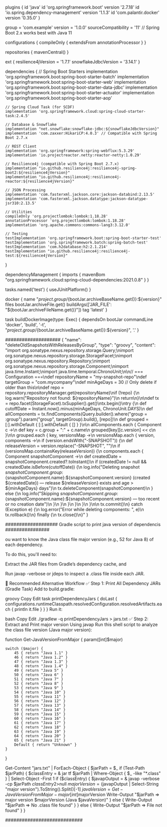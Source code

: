 plugins {
    id 'java'
    id 'org.springframework.boot' version '2.7.18'
    id 'io.spring.dependency-management' version '1.1.3'
    id 'com.palantir.docker' version '0.35.0'
}

group = 'com.example'
version = '1.0.0'
sourceCompatibility = '11'  // Spring Boot 2.x works best with Java 11

configurations {
    compileOnly {
        extendsFrom annotationProcessor
    }
}

repositories {
    mavenCentral()
}

ext {
    resilience4jVersion = '1.7.1'
    snowflakeJdbcVersion = '3.14.1'
}

dependencies {
    // Spring Boot Starters
    implementation 'org.springframework.boot:spring-boot-starter-batch'
    implementation 'org.springframework.boot:spring-boot-starter-web'
    implementation 'org.springframework.boot:spring-boot-starter-data-jdbc'
    implementation 'org.springframework.boot:spring-boot-starter-actuator'
    implementation 'org.springframework.boot:spring-boot-starter-aop'
    
    // Spring Cloud Task (for SCDF)
    implementation 'org.springframework.cloud:spring-cloud-starter-task:2.4.5'
    
    // Database & Snowflake
    implementation "net.snowflake:snowflake-jdbc:${snowflakeJdbcVersion}"
    implementation 'com.zaxxer:HikariCP:4.0.3' // Compatible with Spring Boot 2.7.x
    
    // REST Client
    implementation 'org.springframework:spring-webflux:5.3.29'
    implementation 'io.projectreactor.netty:reactor-netty:1.0.29'
    
    // Resilience4j (compatible with Spring Boot 2.7.x)
    implementation "io.github.resilience4j:resilience4j-spring-boot2:${resilience4jVersion}"
    implementation "io.github.resilience4j:resilience4j-reactor:${resilience4jVersion}"
    
    // JSON Processing
    implementation 'com.fasterxml.jackson.core:jackson-databind:2.13.5'
    implementation 'com.fasterxml.jackson.datatype:jackson-datatype-jsr310:2.13.5'
    
    // Utilities
    compileOnly 'org.projectlombok:lombok:1.18.28'
    annotationProcessor 'org.projectlombok:lombok:1.18.28'
    implementation 'org.apache.commons:commons-lang3:3.12.0'
    
    // Testing
    testImplementation 'org.springframework.boot:spring-boot-starter-test'
    testImplementation 'org.springframework.batch:spring-batch-test'
    testImplementation 'com.h2database:h2:2.1.214'
    testImplementation "io.github.resilience4j:resilience4j-test:${resilience4jVersion}"
}

dependencyManagement {
    imports {
        mavenBom "org.springframework.cloud:spring-cloud-dependencies:2021.0.8"
    }
}

tasks.named('test') {
    useJUnitPlatform()
}

docker {
    name "${project.group}/${bootJar.archiveBaseName.get()}:${version}"
    files bootJar.archiveFile.get()
    buildArgs(['JAR_FILE': "${bootJar.archiveFileName.get()}"])
    tag 'latest'
}

task buildDockerImage(type: Exec) {
    dependsOn bootJar
    commandLine 'docker', 'build', '-t', "${project.group}/${bootJar.archiveBaseName.get()}:${version}", '.'
}



####################
{
  "name": "deleteOldSnapshotsWithReleasesByGroup",
  "type": "groovy",
  "content": "import org.sonatype.nexus.repository.storage.Query;\nimport org.sonatype.nexus.repository.storage.StorageFacet;\nimport org.sonatype.nexus.repository.Repository;\nimport org.sonatype.nexus.repository.storage.Component;\nimport java.time.Instant;\nimport java.time.temporal.ChronoUnit;\n\n// === Configuration ===\ndef repositoryName = \"my-snapshot-repo\"\ndef targetGroup = \"com.mycompany\"\ndef minAgeDays = 30  // Only delete if older than this\n\ndef repo = repository.repositoryManager.get(repositoryName)\nif (!repo) {\n    log.warn(\"Repository not found: ${repositoryName}\")\n    return\n}\n\ndef tx = repo.facet(StorageFacet).txSupplier().get()\ntx.begin()\ntry {\n    def cutoffDate = Instant.now().minus(minAgeDays, ChronoUnit.DAYS)\n    def allComponents = tx.findComponents(Query.builder().where(\"group = :group\").param(\"group\", targetGroup).build(), [repo])\n    def grouped = [:].withDefault { [:].withDefault { [] } }\n\n    allComponents.each { Component c ->\n        def key = c.group + \":\" + c.name\n        grouped[key][c.version] << c\n    }\n\n    grouped.each { key, versionsMap ->\n        versionsMap.each { version, components ->\n            if (version.endsWith(\"-SNAPSHOT\")) {\n                def releaseVersion = version.replace(\"-SNAPSHOT\", \"\")\n                if (versionsMap.containsKey(releaseVersion)) {\n                    components.each { Component snapshotComponent ->\n                        def createdDate = snapshotComponent.created?.toInstant()\n                        if (createdDate != null && createdDate.isBefore(cutoffDate)) {\n                            log.info(\"Deleting snapshot ${snapshotComponent.group}:${snapshotComponent.name}:${snapshotComponent.version} (created ${createdDate}) — release ${releaseVersion} exists and age > ${minAgeDays} days\")\n                            tx.deleteComponent(snapshotComponent)\n                        } else {\n                            log.info(\"Skipping ${snapshotComponent.group}:${snapshotComponent.name}:${snapshotComponent.version} — too recent or no creation date\")\n                        }\n                    }\n                }\n            }\n        }\n    }\n\n    tx.commit()\n} catch (Exception e) {\n    log.error(\"Error while deleting components: \", e)\n    tx.rollback()\n} finally {\n    tx.close()\n}"
}


################### Gradle script to print java version of dependencis ################

ou want to know the Java class file major version (e.g., 52 for Java 8) of each dependency.

To do this, you'll need to:

Extract the JAR files from Gradle’s dependency cache, and

Run javap -verbose or jdeps to inspect a .class file inside each JAR.

🔁 Recommended Alternative Workflow
✅ Step 1: Print All Dependency JARs (Gradle Task)
Add to build.gradle:

groovy
Copy
Edit
task printDependencyJars {
    doLast {
        configurations.runtimeClasspath.resolvedConfiguration.resolvedArtifacts.each {
            println it.file
        }
    }
}
Run it:

bash
Copy
Edit
./gradlew -q printDependencyJars > jars.txt
✅ Step 2: Extract and Print major version Using javap
Run this shell script to analyze the class file version (Java major version):

function Get-JavaVersionFromMajor {
    param([int]$major)

    switch ($major) {
        45 { return "Java 1.1" }
        46 { return "Java 1.2" }
        47 { return "Java 1.3" }
        48 { return "Java 1.4" }
        49 { return "Java 5" }
        50 { return "Java 6" }
        51 { return "Java 7" }
        52 { return "Java 8" }
        53 { return "Java 9" }
        54 { return "Java 10" }
        55 { return "Java 11" }
        56 { return "Java 12" }
        57 { return "Java 13" }
        58 { return "Java 14" }
        59 { return "Java 15" }
        60 { return "Java 16" }
        61 { return "Java 17" }
        62 { return "Java 18" }
        63 { return "Java 19" }
        64 { return "Java 20" }
        65 { return "Java 21" }
        Default { return "Unknown" }
    }
}

Get-Content "jars.txt" | ForEach-Object {
    $jarPath = $_
    if (Test-Path $jarPath) {
        $classEntry = & jar tf $jarPath | Where-Object { $_ -like "*.class" } | Select-Object -First 1
        if ($classEntry) {
            $javapOutput = & javap -verbose -cp $jarPath $classEntry 2>$null
            $majorVersion = ($javapOutput | Select-String "major version").ToString().Split()[-1]
            $javaVersion = Get-JavaVersionFromMajor -major [int]$majorVersion
            Write-Output "$jarPath => major version $majorVersion (Java $javaVersion)"
        } else {
            Write-Output "$jarPath => No .class file found"
        }
    } else {
        Write-Output "$jarPath => File not found"
    }
}



############################
